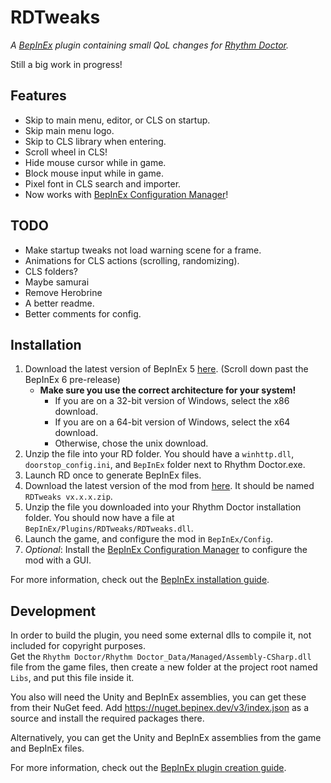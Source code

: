 # RDTweaks
*A [BepInEx](https://github.com/BepInEx/BepInEx) plugin containing small QoL changes for [Rhythm Doctor](https://rhythmdr.com/).*

Still a big work in progress!


## Features
- Skip to main menu, editor, or CLS on startup.
- Skip main menu logo.
- Skip to CLS library when entering.
- Scroll wheel in CLS!
- Hide mouse cursor while in game.
- Block mouse input while in game.
- Pixel font in CLS search and importer.
- Now works with [BepInEx Configuration Manager](https://github.com/BepInEx/BepInEx.ConfigurationManager)!

## TODO
- Make startup tweaks not load warning scene for a frame.
- Animations for CLS actions (scrolling, randomizing).
- CLS folders?
- Maybe samurai
- Remove Herobrine
- A better readme.
- Better comments for config.

## Installation
1. Download the latest version of BepInEx 5 [here](https://github.com/BepInEx/BepInEx/releases). (Scroll down past the BepInEx 6 pre-release)
    - **Make sure you use the correct architecture for your system!**
      - If you are on a 32-bit version of Windows, select the x86 download.
      - If you are on a 64-bit version of Windows, select the x64 download. 
      - Otherwise, chose the unix download.
2. Unzip the file into your RD folder. You should have a `winhttp.dll`, `doorstop_config.ini`, and `BepInEx` folder next to Rhythm Doctor.exe.
3. Launch RD once to generate BepInEx files.
4. Download the latest version of the mod from [here](https://github.com/huantianad/RDTweaks/releases). It should be named `RDTweaks vx.x.x.zip`.
5. Unzip the file you downloaded into your Rhythm Doctor installation folder. You should now have a file at `BepInEx/Plugins/RDTweaks/RDTweaks.dll`.
6. Launch the game, and configure the mod in `BepInEx/Config`.
7. *Optional*: Install the [BepInEx Configuration Manager](https://github.com/BepInEx/BepInEx.ConfigurationManager) to configure the mod with a GUI.

For more information, check out the [BepInEx installation guide](https://docs.bepinex.dev/articles/user_guide/installation/index.html).

## Development
In order to build the plugin, you need some external dlls to compile it, not included for copyright purposes.\
Get the `Rhythm Doctor/Rhythm Doctor_Data/Managed/Assembly-CSharp.dll` file from the game files,
then create a new folder at the project root named `Libs`, and put this file inside it.

You also will need the Unity and BepInEx assemblies, you can get these from their NuGet feed.
Add https://nuget.bepinex.dev/v3/index.json as a source and install the required packages there.

Alternatively, you can get the Unity and BepInEx assemblies from the game and BepInEx files.


For more information, check out the [BepInEx plugin creation guide](https://docs.bepinex.dev/articles/dev_guide/plugin_tutorial/index.html).
